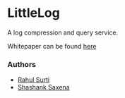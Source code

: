 # LittleLog
A log compression and query service.

Whitepaper can be found [here](https://rahulsurti97.github.io/LittleLogCompression.pdf)

### Authors
- [Rahul Surti](https://github.com/rahulsurti97)
- [Shashank Saxena](https://github.com/Salil999)
